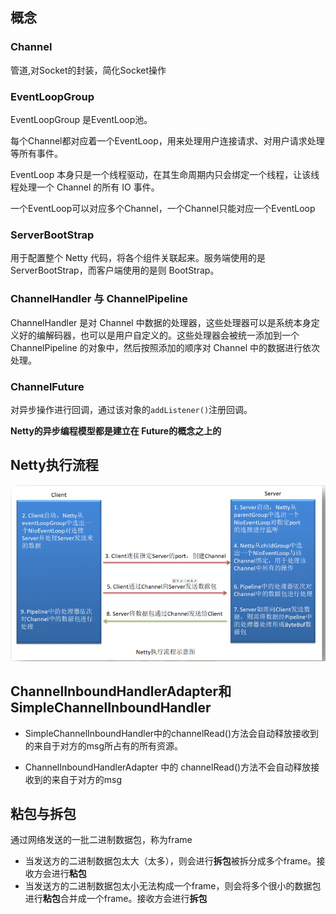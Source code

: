 

## 概念
### Channel
管道,对Socket的封装，简化Socket操作
### EventLoopGroup
EventLoopGroup 是EventLoop池。

每个Channel都对应着一个EventLoop，用来处理用户连接请求、对用户请求处理等所有事件。

EventLoop 本身只是一个线程驱动，在其生命周期内只会绑定一个线程，让该线程处理一个 Channel 的所有 IO 事件。

一个EventLoop可以对应多个Channel，一个Channel只能对应一个EventLoop
### ServerBootStrap
用于配置整个 Netty 代码，将各个组件关联起来。服务端使用的是 ServerBootStrap，而客户端使用的是则 BootStrap。
###  ChannelHandler 与 ChannelPipeline
ChannelHandler 是对 Channel 中数据的处理器，这些处理器可以是系统本身定义好的编解码器，也可以是用户自定义的。这些处理器会被统一添加到一个 ChannelPipeline 的对象中，然后按照添加的顺序对 Channel 中的数据进行依次处理。
### ChannelFuture
对异步操作进行回调，通过该对象的`addListener()`注册回调。

**Netty的异步编程模型都是建立在 Future的概念之上的**

## Netty执行流程
![](../img/netty流程.png)

## ChannelInboundHandlerAdapter和SimpleChannelInboundHandler

- SimpleChannelInboundHandler中的channelRead()方法会自动释放接收到的来自于对方的msg所占有的所有资源。

- ChannelInboundHandlerAdapter 中的 channelRead()方法不会自动释放接收到的来自于对方的msg

## 粘包与拆包

通过网络发送的一批二进制数据包，称为frame

- 当发送方的二进制数据包太大（太多），则会进行**拆包**被拆分成多个frame。接收方会进行**粘包**
- 当发送方的二进制数据包太小无法构成一个frame，则会将多个很小的数据包进行**粘包**合并成一个frame。接收方会进行**拆包**

